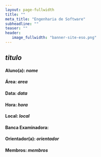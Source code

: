 ```yaml
---
layout: page-fullwidth
title: ""
meta_title: "Engenharia de Software"
subheadline: ""
teaser: ""
header:
   image_fullwidth: "banner-site-eso.png"
---
```


## $titulo$

#### Aluno(a): $nome$

#### Área: $area$

#### Data: $data$

#### Hora: $hora$

#### Local: $local$

#### Banca Examinadora:

#### Orientador(a): $orientador$

#### Membros: $membros$